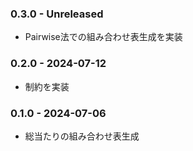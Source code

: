 ### 0.3.0 - Unreleased
- Pairwise法での組み合わせ表生成を実装

### 0.2.0 - 2024-07-12
- 制約を実装

### 0.1.0 - 2024-07-06
- 総当たりの組み合わせ表生成
